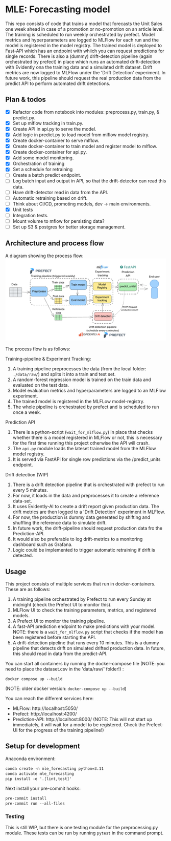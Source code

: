 
# MLE: Forecasting model

This repo consists of code that trains a model that forecasts the Unit Sales one week ahead in case of a promotion or no-promotion on an article level.
The training is scheduled to run weekly orchestrated by prefect. Model metrics and hyperparameters are logged to MLFlow for each run and the model is registered in the model registry.
The trained model is deployed to Fast-API which has an endpoint with whiich you can request predictions for single records.
There is also a (dummy) drift-detection pipeline (again orchestrated by prefect) in place which runs an automated drift-detection with Evidently ona the training data and a simulated drift dataset.
Drift metrics are now logged to MLFlow under the 'Drift Detection' experiment. In future work, this pipeline should request the real production data from the predict API to perform automated drift detections.

## Plan & todos

- [x] Refactor code from notebook into modules: preprocess.py, train.py, & predict.py.
- [x] Set up mlflow tracking in train.py.
- [x] Create API in api.py to serve the model.
- [x] Add logic in predict.py to load model from mlflow model registry.
- [x] Create docker-container to serve mlflow.
- [x] Create docker-container to train model and register model to mlflow.
- [x] Create docker-container for api.py.
- [x] Add some model monitoring.
- [x] Orchestration of training
- [x] Set a schedule for retraining
- [ ] Create a batch predict endpoint.
- [ ] Log batch input and output in API, so that the drift-detector can read this data.
- [ ] Have drift-detector read in data from the API.
- [ ] Automatic retraining based on drift.
- [ ] Think about CI/CD, promoting models, dev -> main environments.
- [x] Unit tests
- [ ] Integration tests.
- [ ] Mount volume to mflow for persisting data?
- [ ] Set up S3 & postgres for better storage management.

## Architecture and process flow

A diagram showing the process flow:
![Architecture](images/architecture.png)


The process flow is as follows:

Training-pipeline & Experiment Tracking:
1. A training pipeline preprocesses the data (from the local folder: `./data/raw/`) and splits it into a train and test set. 
2. A random-forest regression model is trained on the train data and evaluated on the test data.
3. Model evaluation metrics and hyperparameters are logged to an MLFlow experiment.
4. The trained model is registered in the MLFLow model-registry.
5. The whole pipeline is orchestrated by prefect and is scheduled to run once a week.

Prediction API
1. There is a python-script (`wait_for_mlflow.py`) in place that checks whether there is a model registered in MLFlow or not, this is necessary for the first time running this project otherwise the API will crash.
2. The `api.py` module loads the lateset trained model from the MLFlow model registry.
3. It is served via FastAPi for single row predictions via the /predict_units endpoint.

Drift detection (WIP)
1. There is a drift detection pipeline that is orchestrated with prefect to run every 5 minutes.
2. For now, it loads in the data and preprocesses it to create a reference data-set.
3. It uses Evidently-AI to create a drift report given production data. The drift metrics are then logged to a 'Drift Detection' experiment in MLFlow.
4. For now, the production is dummy data generated by shifting and shuffling the reference data to simulate drift.
5. In future work, the drift-pipeline should request production data fro the Prediction-API.
6. It would also be preferable to log drift-metrics to a monitoring dashboard such as Grafana.
7. Logic could be implemented to trigger automatic retraining if drift is detected.

## Usage

This project consists of multiple services that run in docker-containers. These are as follows:

1. A training pipeline orchestrated by Prefect to run every Sunday at midnight (check the Prefect UI to monitor this).
2. MLFlow UI to check the training parameters, metrics, and registered models.
3. A Prefect UI to monitor the training pipeline.
4. A fast-API prediction endpoint to make predictions with your model. NOTE: there is a `wait_for_mlflow.py` script that checks if the model has been registered before starting the API.
5. A drift-detection pipeline that runs every 10 minutes. This is a dummy pipeline that detects drift on simulated drifted production data. In future, this should read in data from the predict-API. 

You can start all containers by running the docker-compose file (NOTE: you need to place the dataset.csv in the 'data/raw/' folder!) :

```
docker compose up --build
```
(NOTE: older docker version: `docker-compose up --build`)

You can reach the different services here:

- MLFlow: http://localhost:5050/
- Prefect: http://localhost:4200/
- Prediction-API: http://localhost:8000/ (NOTE: This will not start up immediately, it will wait for a model to be registered. Check the Prefect-UI for the progress of the training pipeline!)


## Setup for development

Anaconda environment:
```
conda create -n mle_forecasting python=3.11
conda activate mle_forecasting
pip install -e '.[lint,test]'
```

Next install your pre-commit hooks:
```
pre-commit install
pre-commit run --all-files
```


### Testing
This is still WIP, but there is one testing module for the preprocessing.py module. These tests can be run by running `pytest` in the command prompt.